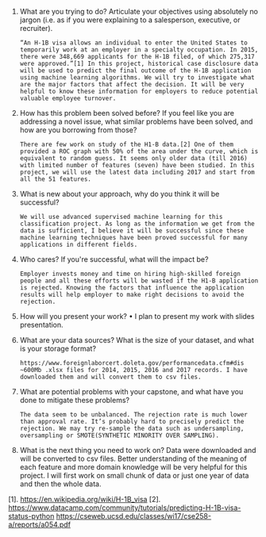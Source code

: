 1. What are you trying to do? Articulate your objectives using absolutely no jargon (i.e. as if you were explaining to a salesperson, executive, or recruiter). 
       
       “An H-1B visa allows an individual to enter the United States to temporarily work at an employer in a specialty occupation. In 2015, there were 348,669 applicants for the H-1B filed, of which 275,317 were approved.”[1] In this project, historical case disclosure data will be used to predict the final outcome of the H-1B application using machine learning algorithms. We will try to investigate what are the major factors that affect the decision. It will be very helpful to know these information for employers to reduce potential valuable employee turnover.

2. How has this problem been solved before? If you feel like you are addressing a novel issue, what similar problems have been solved, and how are you borrowing from those? 
       
       There are few work on study of the H1-B data.[2] One of them provided a ROC graph with 50% of the area under the curve, which is equivalent to random guess. It seems only older data (till 2016) with limited number of features (seven) have been studied. In this project, we will use the latest data including 2017 and start from all the 51 features.
       
3. What is new about your approach, why do you think it will be successful? 
       
       We will use advanced supervised machine learning for this classification project. As long as the information we get from the data is sufficient, I believe it will be successful since these machine learning techniques have been proved successful for many applications in different fields.
       
4. Who cares? If you're successful, what will the impact be?
       
       Employer invests money and time on hiring high-skilled foreign people and all these efforts will be wasted if the H1-B application is rejected. Knowing the factors that influence the application results will help employer to make right decisions to avoid the rejection.
       
5. How will you present your work? 
    • I plan to present my work with slides presentation.
       
6. What are your data sources? What is the size of your dataset, and what is your storage format?
       
       https://www.foreignlaborcert.doleta.gov/performancedata.cfm#dis
       ~600Mb .xlsx files for 2014, 2015, 2016 and 2017 records. I have downloaded them and will convert them to csv files.
        
7. What are potential problems with your capstone, and what have you done to mitigate these problems?
       
       The data seem to be unbalanced. The rejection rate is much lower than approval rate. It’s probably hard to precisely predict the rejection. We may try re-sample the data such as undersampling,  oversampling or SMOTE(SYNTHETIC MINORITY OVER SAMPLING).
       
8. What is the next thing you need to work on? 
       Data were downloaded and will be converted to csv files. Better understanding of the meaning of each feature and more domain knowledge will be very helpful for this project. I will first work on small chunk of data or just one year of data and then the whole data. 


[1]. https://en.wikipedia.org/wiki/H-1B_visa
[2]. https://www.datacamp.com/community/tutorials/predicting-H-1B-visa-status-python
       https://cseweb.ucsd.edu/classes/wi17/cse258-a/reports/a054.pdf

